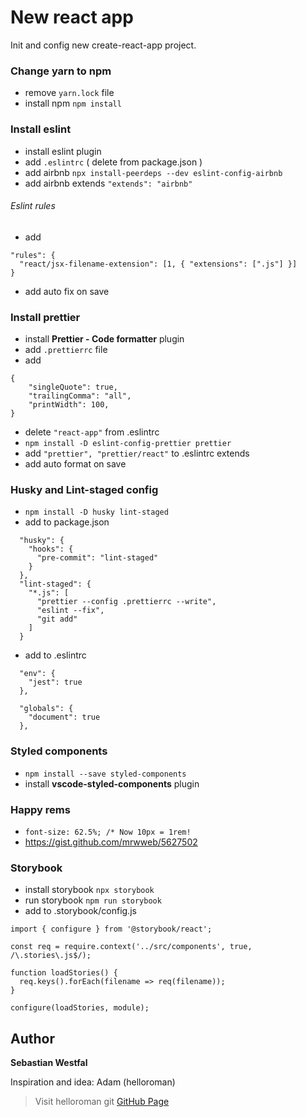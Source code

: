 # New react app

Init and config new create-react-app project.

### Change yarn to npm

- remove `yarn.lock` file
- install npm `npm install`

### Install eslint

- install eslint plugin
- add `.eslintrc` ( delete from package.json )
- add airbnb `npx install-peerdeps --dev eslint-config-airbnb`
- add airbnb extends `"extends": "airbnb"`

###### Eslint rules

- add

```
"rules": {
  "react/jsx-filename-extension": [1, { "extensions": [".js"] }]
}
```

- add auto fix on save

### Install prettier

- install **Prettier - Code formatter** plugin
- add `.prettierrc` file
- add

```
{
    "singleQuote": true,
    "trailingComma": "all",
    "printWidth": 100,
}
```

- delete `"react-app"` from .eslintrc
- `npm install -D eslint-config-prettier prettier`
- add `"prettier", "prettier/react"` to .eslintrc extends
- add auto format on save

### Husky and Lint-staged config

- `npm install -D husky lint-staged`
- add to package.json

```
  "husky": {
    "hooks": {
      "pre-commit": "lint-staged"
    }
  },
  "lint-staged": {
    "*.js": [
      "prettier --config .prettierrc --write",
      "eslint --fix",
      "git add"
    ]
  }
```

- add to .eslintrc

```
  "env": {
    "jest": true
  },

  "globals": {
    "document": true
  },
```

### Styled components

- `npm install --save styled-components`
- install **vscode-styled-components** plugin

### Happy rems

- `font-size: 62.5%; /* Now 10px = 1rem!`
- https://gist.github.com/mrwweb/5627502

### Storybook

- install storybook `npx storybook`
- run storybook `npm run storybook`
- add to .storybook/config.js

```
import { configure } from '@storybook/react';

const req = require.context('../src/components', true, /\.stories\.js$/);

function loadStories() {
  req.keys().forEach(filename => req(filename));
}

configure(loadStories, module);
```

## Author

**Sebastian Westfal**

Inspiration and idea: Adam (helloroman)

> Visit helloroman git [GitHub Page](https://github.com/helloroman)
